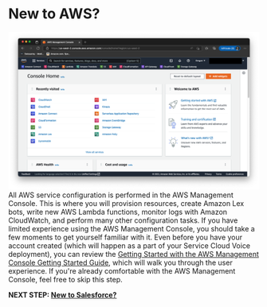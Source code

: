 # New to AWS?
![AWS Management Console](/static/01/aws_console.png)
All AWS service configuration is performed in the AWS Management Console. This is where you will provision resources, create Amazon Lex bots, write new AWS Lambda functions, monitor logs with Amazon CloudWatch, and perform many other configuration tasks. If you have limited experience using the AWS Management Console, you should take a few moments to get yourself familiar with it. Even before you have your account created (which will happen as a part of your Service Cloud Voice deployment), you can review the [Getting Started with the AWS Management Console Getting Started Guide](https://aws.amazon.com/getting-started/hands-on/getting-started-with-aws-management-console), which will walk you through the user experience. If you're already comfortable with the AWS Management Console, feel free to skip this step.

**NEXT STEP: [New to Salesforce?](prerequisites-3.md)**
